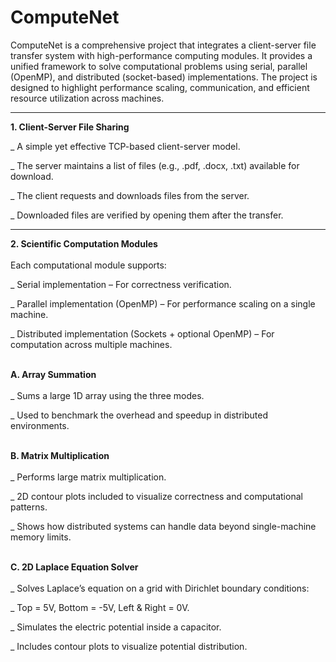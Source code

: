 # ComputeNet
ComputeNet is a comprehensive project that integrates a client-server file transfer system with high-performance computing modules. It provides a unified framework to solve computational problems using serial, parallel (OpenMP), and distributed (socket-based) implementations. The project is designed to highlight performance scaling, communication, and efficient resource utilization across machines.
***

**1. Client-Server File Sharing**  
  
_ A simple yet effective TCP-based client-server model.

_ The server maintains a list of files (e.g., .pdf, .docx, .txt) available for download.

_ The client requests and downloads files from the server.

_ Downloaded files are verified by opening them after the transfer.
***

**2. Scientific Computation Modules**  
<br>
Each computational module supports:

_ Serial implementation – For correctness verification.

_ Parallel implementation (OpenMP) – For performance scaling on a single machine.

_ Distributed implementation (Sockets + optional OpenMP) – For computation across multiple machines.  
<br>

**A. Array Summation**  
<br>
_ Sums a large 1D array using the three modes.

_ Used to benchmark the overhead and speedup in distributed environments.  
<br>

**B. Matrix Multiplication**  
<br>
_ Performs large matrix multiplication.

_ 2D contour plots included to visualize correctness and computational patterns.

_ Shows how distributed systems can handle data beyond single-machine memory limits.  
<br>

**C. 2D Laplace Equation Solver**  
<br>
_ Solves Laplace’s equation on a grid with Dirichlet boundary conditions:

_ Top = 5V, Bottom = -5V, Left & Right = 0V.

_ Simulates the electric potential inside a capacitor.

_ Includes contour plots to visualize potential distribution.



